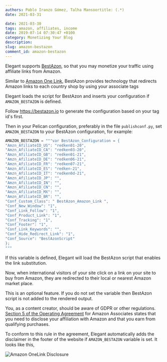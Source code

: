 ```yaml
---
authors: Pablo Iranzo Gómez, Talha Mansoortitle: (.*)
date: 2021-03-31

date: 2021-03-30
tags: amazon, affiliates, income
date: 2019-07-14 07:30:47 +0100
category: Monetizing Your Blog
description:
slug: amazon-bestazon
comment_id: amazon-bestazon
---
```


Elegant supports [BestAzon](https://bestazon.io/), so that you may monetize your traffic using affiliate links from Amazon.

Similar to [Amazon One Link]({filename}amazon-one-link.md), BestAzon provides technology that redirects Amazon links to each country shop by using your associate tags

Elegant loads the script for BestAzon and inserts your configuration if `AMAZON_BESTAZON` is defined.

Follow <https://bestazon.io> to generate the configuration based on your tag id's first.

Then in your Pelican configuration, preferably in the file `publishconf.py`, set `AMAZON_BESTAZON` to your BestAzon configuration, for example:

```py
AMAZON_BESTAZON = """var BestAzon_Configuration = {
"Amzn_AfiliateID_US": "redken01-20",
"Amzn_AfiliateID_CA": "redken03-20",
"Amzn_AfiliateID_GB": "redken01-21",
"Amzn_AfiliateID_DE": "redken06-21",
"Amzn_AfiliateID_FR": "redken07-21",
"Amzn_AfiliateID_ES": "redken-21",
"Amzn_AfiliateID_IT": "redken0d-21",
"Amzn_AfiliateID_JP": "",
"Amzn_AfiliateID_IN": "",
"Amzn_AfiliateID_CN": "",
"Amzn_AfiliateID_MX": "",
"Amzn_AfiliateID_BR": "",
"Conf_Custom_Class": " BestAzon_Amazon_Link ",
"Conf_New_Window": "1",
"Conf_Link_Follow": "1",
"Conf_Product_Link": "1",
"Conf_Tracking": "1",
"Conf_Footer": "1",
"Conf_Link_Keywords": "",
"Conf_Hide_Redirect_Link": "1",
"Conf_Source": "BestAzonScript"
};
"""
```

If this variable is defined, Elegant will load the BestAzon script that enables the link substitution.

Now, when international visitors of your site click on a link on your site to buy from Amazon, they are redirected to their local or nearest Amazon market place.

This is an optional feature. If you do not set the variable then BestAzon script is not added to the rendered output.

You, as a content creator, should be aware of GDPR or other regulations.
[Section 5 of the Operating
Agreement](https://affiliate-program.amazon.com/help/operating/agreement) for
Amazon Associates states that you need to disclose your affiliation with Amazon and that you earn from qualifying purchases.

To conform to this rule in the agreement, Elegant automatically adds the disclaimer in the footer of the website if `AMAZON_BESTAZON` variable is set. It looks like this,

![Amazon OneLink Disclosure]({static}/images/amazon-online-disclaimer.png)
